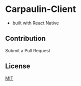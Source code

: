 # Carpaulin-Client
- built with React Native

## Contribution
Submit a Pull Request

## License
[MIT](https://github.com/Carpaulin/Carpaulin-Client/blob/master/License)